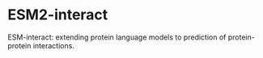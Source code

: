 # ESM2-interact
ESM-interact: extending protein language models to prediction of protein-protein interactions.
